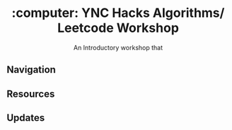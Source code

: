 <h1 align="center"> :computer: YNC Hacks Algorithms/ Leetcode Workshop </h1>

<p align="center"> An Introductory workshop that </p>


## Navigation 

## Resources

## Updates
